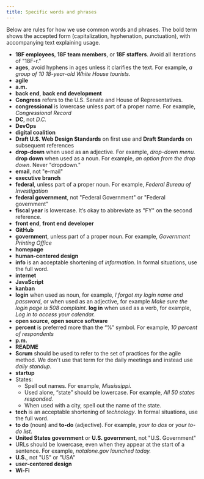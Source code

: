 ```yaml
---
title: Specific words and phrases
---
```


Below are rules for how we use common words and phrases. The bold term shows the accepted form (capitalization, hyphenation, punctuation), with accompanying text explaining usage.

- **18F employees**, **18F team members**, or **18F staffers**. Avoid all iterations of "18F-r."
- **ages**, avoid hyphens in ages unless it clarifies the text. For example, _a group of 10 18-year-old White House tourists_.
- **agile**
- **a.m.**
- **back end**, **back end development**
- **Congress** refers to the U.S. Senate and House of Representatives.
- **congressional** is lowercase unless part of a proper name. For example, _Congressional Record_
- **DC**, not _D.C._
- **DevOps**
- **digital coalition**
- **Draft U.S. Web Design Standards** on first use and **Draft Standards** on subsequent references
- **drop-down** when used as an adjective. For example, _drop-down menu._ **drop down** when used as a noun. For example, _an option from the drop down_. Never "dropdown."
- **email**, not "e-mail"
- **executive branch**
- **federal**, unless part of a proper noun. For example, _Federal Bureau of Investigation_
- **federal government**, not "Federal Government" or "Federal government"
- **fiscal year** is lowercase. It’s okay to abbreviate as "FY" on the second reference.
- **front end**, **front end developer**
- **GitHub**
- **government**, unless part of a proper noun. For example, _Government Printing Office_
- **homepage**
- **human-centered design**
- **info** is an acceptable shortening of _information_. In formal situations, use the full word.
- **internet**
- **JavaScript**
- **kanban**
- **login** when used as noun, for example, _I forgot my login name and password_, or when used as an adjective, for example _Make sure the login page is 508 complaint._ **log in** when used as a verb, for example, _Log in to access your calendar._
- **open source**, **open source software**
- **percent** is preferred more than the “%” symbol. For example, _10 percent of respondents_
- **p.m.**
- **README**
- **Scrum** should be used to refer to the set of practices for the agile method. We don't use that term for the daily meetings and instead use _daily standup_.
- **startup**
-  States:
    -   Spell out names. For example, _Mississippi_.
    -   Used alone, “state” should be lowercase. For example, _All 50 states responded._
    -   When used with a city, spell out the name of the state.
- **tech** is an acceptable shortening of _technology_. In formal situations, use the full word.
- **to do** (noun) and **to-do** (adjective). For example, _your to dos_ or _your to-do list_.
- **United States government** or **U.S. government**, not "U.S. Government"
- URLs should be lowercase, even when they appear at the start of a sentence. For example, _notalone.gov launched today._
- **U.S.**, not "US" or "USA"
- **user-centered design**
- **Wi-Fi**
